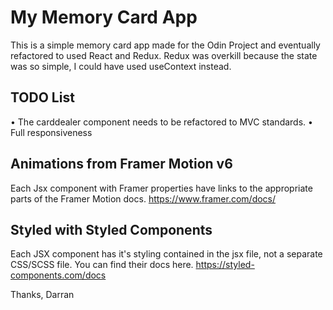 # My Memory Card App

This is a simple memory card app made for the Odin Project and eventually refactored to used React and Redux.
Redux was overkill because the state was so simple, I could have used useContext instead.

## TODO List
• The carddealer component needs to be refactored to MVC standards. 
• Full responsiveness


## Animations from Framer Motion v6

Each Jsx component with Framer properties have links to the appropriate parts of the Framer Motion docs.
https://www.framer.com/docs/

## Styled with Styled Components

Each JSX component has it's styling contained in the jsx file, not a separate CSS/SCSS file.
You can find their docs here. https://styled-components.com/docs

Thanks,
Darran
